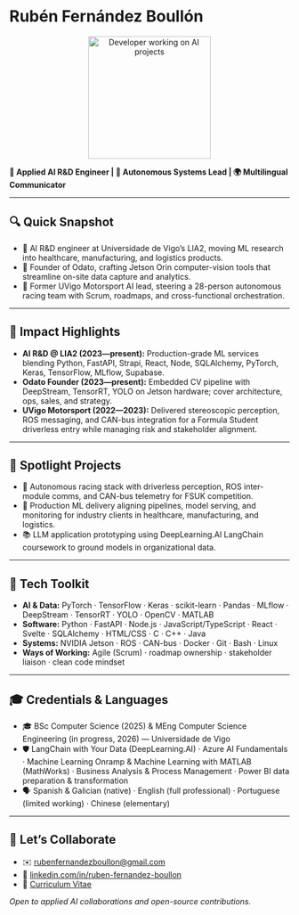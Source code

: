 # Rubén Fernández Boullón

<p align="center">
  <img src="https://media.giphy.com/media/qgQUggAC3Pfv687qPC/giphy.gif" width="220" alt="Developer working on AI projects" />
</p>

**🤖 Applied AI R&D Engineer | 🚗 Autonomous Systems Lead | 🌍 Multilingual Communicator**

---

## 🔍 Quick Snapshot
- 🚀 AI R&D engineer at Universidade de Vigo’s LIA2, moving ML research into healthcare, manufacturing, and logistics products.
- 🧠 Founder of Odato, crafting Jetson Orin computer-vision tools that streamline on-site data capture and analytics.
- 🏁 Former UVigo Motorsport AI lead, steering a 28-person autonomous racing team with Scrum, roadmaps, and cross-functional orchestration.

---

## 📌 Impact Highlights
- **AI R&D @ LIA2 (2023—present):** Production-grade ML services blending Python, FastAPI, Strapi, React, Node, SQLAlchemy, PyTorch, Keras, TensorFlow, MLflow, Supabase.
- **Odato Founder (2023—present):** Embedded CV pipeline with DeepStream, TensorRT, YOLO on Jetson hardware; cover architecture, ops, sales, and strategy.
- **UVigo Motorsport (2022—2023):** Delivered stereoscopic perception, ROS messaging, and CAN-bus integration for a Formula Student driverless entry while managing risk and stakeholder alignment.

---

## 🧪 Spotlight Projects
- 🤖 Autonomous racing stack with driverless perception, ROS inter-module comms, and CAN-bus telemetry for FSUK competition.
- 🏥 Production ML delivery aligning pipelines, model serving, and monitoring for industry clients in healthcare, manufacturing, and logistics.
- 📚 LLM application prototyping using DeepLearning.AI LangChain coursework to ground models in organizational data.

---

## 🧰 Tech Toolkit
- **AI & Data:** PyTorch · TensorFlow · Keras · scikit-learn · Pandas · MLflow · DeepStream · TensorRT · YOLO · OpenCV · MATLAB
- **Software:** Python · FastAPI · Node.js · JavaScript/TypeScript · React · Svelte · SQLAlchemy · HTML/CSS · C · C++ · Java
- **Systems:** NVIDIA Jetson · ROS · CAN-bus · Docker · Git · Bash · Linux
- **Ways of Working:** Agile (Scrum) · roadmap ownership · stakeholder liaison · clean code mindset

---

## 🎓 Credentials & Languages
- 🎓 BSc Computer Science (2025) & MEng Computer Science Engineering (in progress, 2026) — Universidade de Vigo
- 🛡️ LangChain with Your Data (DeepLearning.AI) · Azure AI Fundamentals · Machine Learning Onramp & Machine Learning with MATLAB (MathWorks) · Business Analysis & Process Management · Power BI data preparation & transformation
- 🗣️ Spanish & Galician (native) · English (full professional) · Portuguese (limited working) · Chinese (elementary)

---

## 🤝 Let’s Collaborate
- ✉️ [rubenfernandezboullon@gmail.com](mailto:rubenfernandezboullon@gmail.com)
- 💼 [linkedin.com/in/ruben-fernandez-boullon](https://linkedin.com/in/ruben-fernandez-boullon)
- 📄 [Curriculum Vitae](https://docs.google.com/document/d/1WAWik3iBWd2njn6UatlVzyXvYXqiM-0NucHDX2UnpYk/edit?usp=sharing)

*Open to applied AI collaborations and open-source contributions.*
